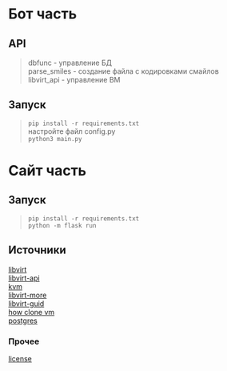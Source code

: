 # Бот часть
## API  
> dbfunc - управление БД  
> parse_smiles - создание файла с кодировками смайлов  
> libvirt_api - управление ВМ  

## Запуск  
> `pip install -r requirements.txt`  
> настройте файл config.py  
> `python3 main.py`

# Сайт часть  
## Запуск  
> `pip install -r requirements.txt`  
> `python -m flask run`    


## Источники  
[libvirt](https://linuxhint.com/libvirt_python/)  
[libvirt-api](https://libvirt.org/docs/libvirt-appdev-guide-python/en-US/pdf/Version-1.1-Libvirt_Application_Development_Guide_Using_Python-en-US.pdf)  
[kvm](https://www.rupython.com/kvm-api-89448.html)  
[libvirt-more](https://wiki.libvirt.org/page/UbuntuKVMWalkthrough)  
[libvirt-guid](https://libvirt.org/docs/libvirt-appdev-guide-python/en-US/html/libvirt_application_development_guide_using_python-Connections.html)  
[how clone vm](https://www.cyberciti.biz/faq/how-to-clone-existing-kvm-virtual-machine-images-on-linux/)  
[postgres](https://github.com/rombintu/project12/blob/main/psql_help.md)  

### Прочее  
[license](https://github.com/rombintu/project12/blob/main/license)  
